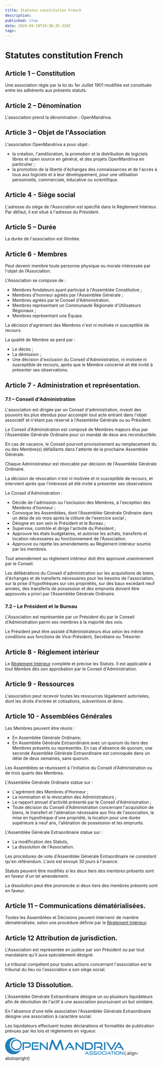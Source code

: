 ```yaml
---
title: Statutes constitution French
description: 
published: true
date: 2020-04-10T19:38:35.329Z
tags: 
---
```


# Statutes constitution French

## Article 1 – Constitution
Une association régie par la loi du 1er Juillet 1901 modifiée est constituée entre les adhérents aux présents statuts. 

## Article 2 – Dénomination
L'association prend la dénomination : OpenMandriva. 

## Article 3 – Objet de l'Association
L'association OpenMandriva a pour objet :
- la création, l'amélioration, la promotion et la distribution de logiciels libres et open source en général, et des projets OpenMandriva en particulier ;
- la promotion de la liberté d'échanges des connaissances et de l'accès à tous aux logiciels et à leur développement, pour une utilisation personnelle, commerciale, éducative ou scientifique.

## Article 4 - Siège social
L'adresse du siège de l'Association est spécifié dans le Réglement Intérieur.
Par défaut, il est situé à l'adresse du Président. 

## Article 5 – Durée
La durée de l'association est illimitée. 

## Article 6 - Membres

Peut devenir membre toute personne physique ou morale intéressée par l'objet de l’Association.

L'Association se compose de :
- Membres fondateurs ayant participé à l'Assemblée Constitutive ;
- Membres d'honneur agréés par l'Assemblée Générale ;
- Membres agréés par le Conseil d'Administration.
- Membres représentant un Communauté Régionale d'Utilisateurs Régionaux ;
- Membres représentant une Équipe.

La décision d'agrément des Membres n'est ni motivée ni susceptible de recours.

La qualité de Membre se perd par :
- Le décès ;
- La démission ;
- Une décision d'exclusion du Conseil d'Administration, ni motivée ni susceptible de recours, après que le Membre concerné ait été invité à présenter ses observations. 

## Article 7 - Administration et représentation.
### 7.1 – Conseil d'Administration
L'association est dirigée par un Conseil d'administration, investi des pouvoirs les plus étendus pour accomplir tout acte entrant dans l'objet associatif et n'étant pas réservé à l'Assemblée Générale ou au Président.

Le Conseil d'Administration est composé de Membres majeurs élus par l'Assemblée Générale Ordinaire pour un mandat de deux ans reconductible.

En cas de vacance, le Conseil pourvoit provisoirement au remplacement du ou des Membre(s) défaillants dans l'attente de la prochaine Assemblée Générale.

Chaque Administrateur est révocable par décision de l'Assemblée Générale Ordinaire.

La décision de révocation n'est ni motivée et ni susceptible de recours, et intervient après que l'intéressé ait été invité à présenter ses observations

Le Conseil d'Administration :
- Décide de l'admission ou l'exclusion des Membres, à l'exception des Membres d'honneur ;
- Convoque les Assemblées, dont l'Assemblée Générale Ordinaire dans un délai de six mois après la clôture de l'exercice social ;
- Désigne en son sein le Président et le Bureau ;
- Supervise, contrôle et dirige l'activité du Président ;
- Approuve les états budgétaires, et autorise les achats, transferts et location nécessaires au fonctionnement de l'Association.
- Approuve ou rejette les amendements au Réglement intérieur soumis par les membres. 

Tout amendement au réglement intérieur doit être approuvé unanimement par le Conseil.

Les délibérations du Conseil d'administration sur les acquisitions de biens, d'échanges et de transferts nécessaires pour les besoins de l'association, sur la prise d'hypothèques sur ces propriétés, sur des baux excédant neuf années, des transferts de possession et des emprunts doivent être approuvés a priori par l'Assemblée Générale Ordinaire.

### 7.2 – Le Président et le Bureau
L'Association est représentée par un Président élu par le Conseil d'Administration parmi ses membres à la majorité des voix.

Le Président peut être assisté d'Administrateurs élus selon les même conditions aux fonctions de Vice-Président, Secrétaire ou Trésorier. 

## Article 8 - Réglement intérieur
Le [Règlement Intérieur](/doc/bylaws) complète et précise les Statuts. Il est applicable à tout Membre dès son approbation par le Conseil d'Administration.

## Article 9 - Ressources
L'association peut recevoir toutes les ressources légalement autorisées, dont les droits d'entrée et cotisations, subventions et dons. 

## Article 10 - Assemblées Générales

Les Membres peuvent être réunis :
- En Assemblée Générale Ordinaire;
- En Assemblée Générale Extraordinaire avec un quorum du tiers des Membres présents ou représentés. En cas d'absence de quorum, une seconde Assemblée Générale Extraordinaire est convoquée dans un délai de deux semaines, sans quorum. 

Les Assemblées se réunissent à l'initiative du Conseil d'Administration ou de trois quarts des Membres.

L'Assemblée Générale Ordinaire statue sur :
- L'agrément des Membres d'Honneur ;
- La nomination et la révocation des Administrateurs ;
- Le rapport annuel d'activité présenté par le Conseil d'Administration ;
- Toute décision du Conseil d'Administration concernant l'acquisition de biens, le transfert et l'aliénation nécessaire aux fins de l'association, la mise en hypothèque d'une propriété, la location pour une durée supérieure à neuf ans, l'aliénation de possession et les emprunts.

L'Assemblée Générale Extraordinaire statue sur :
- La modification des Statuts,
- La dissolution de l'Association.

Les procédures de vote d'Assemblée Générale Extraordinaire ne consistent qu'en référendum. L'avis est envoyé 30 jours à l'avance:

Statuts peuvent être modifiés si les deux tiers des membres présents sont en faveur d'un tel amendement.

La dissolution peut être prononcée si deux tiers des membres présents sont en faveur. 

## Article 11 – Communications dématérialisées.
Toutes les Assemblées et Décisions peuvent intervenir de manière dématérialisée, selon une procédure définie par le [Règlement Intérieur](/doc/bylaws). 

## Article 12 Attribution de jurisdiction.
L'Association est représentée en justice par son Président ou par tout mandataire qu'il aura spécialement désigné.

Le tribunal compétent pour toutes actions concernant l'association est le tribunal du lieu où l'association a son siège social.

## Article 13 Dissolution.
L'Assemblée Générale Extraordinaire désigne un ou plusieurs liquidateurs afin de dévolution de l'actif à une association poursuivant un but similaire.

En l'absence d'une telle association l'Assemblée Générale Extraordinaire désigne une association à caractère social.

Les liquidateurs effectuent toutes déclarations et formalités de publication prévues par les lois et règlements en vigueur.

![header-tr-asso.png](/assets/header-tr-asso.png){.align-abstopright}
